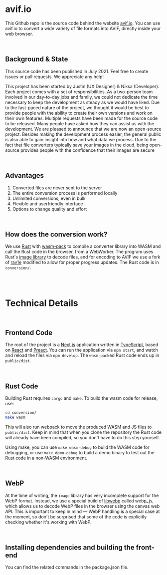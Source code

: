 # avif.io

This Github repo is the source code behind the website [avif.io](https://avif.io). You can use avif.io to convert a wide variety of file formats into AVIF, directly inside your web browser.

<br/>

## Background & State

This source code has been published in July 2021. Feel free to create issues or pull requests. We appreciate any help!

This project has been started by Justin (UX Designer) & Niksa (Developer). Each project comes with a set of responsibilities. As a two-person team involved in our day-to-day jobs and family, we could not dedicate the time necessary to keep the development as steady as we would have liked. Due to the fast-paced nature of the project, we thought it would be best to provide people with the ability to create their own versions and work on their own features. Multiple requests have been made for the source code to be released. Many people have asked how they can assist us with the development. We are pleased to announce that we are now an open-source project. Besides making the development process easier, the general public is also able to gain insight into how and what data we process. Due to the fact that file converters typically save your images in the cloud, being open-source provides people with the confidence that their images are secure

<br/>

## Advantages

1. Converted files are never sent to the server
2. The entire conversion process is performed locally
3. Unlimited conversions, even in bulk
4. Flexible and userfriendly interface
5. Options to change quality and effort

<br/>

## How does the conversion work?

We use [Rust](https://rust-lang.org/) with [wasm-pack](https://github.com/rustwasm/wasm-pack)
to compile a converter library into WASM and call the Rust code
in the browser, from a WebWorker. The program uses Rust's
[image library](https://crates.io/crates/image) to decode files,
and for encoding to AVIF we use a fork of [rav1e](https://github.com/ennmichael/rav1e)
modified to allow for proper progress updates.
The Rust code is in `conversion/`.

<br/>
<br/>

# Technical Details

<br/>

## Frontend Code

The root of the project is a [Next.js](https://nextjs.org) application
written in [TypeScript](https://typescriptlang.org/), based on [React](https://reactjs.org/) and [Preact](https://preactjs.com/).
You can run the application via `npm start`, and watch and reload the
files via `npm develop`. The `wasm-pack`ed Rust code ends up in `public/dist`.

<br/>

## Rust Code

Building Rust requires `cargo` and `make`. To build the wasm
code for release, use:

```bash
cd conversion/
make wasm
```

This will also run webpack to move the produced WASM and JS
files to `public/dist`. Keep in mind that when you clone the repository
the Rust code will already have been compiled, so you don't have to
do this step yourself.

Using make, you can use `make wasm-debug` to build the WASM code
for debugging, or use `make demo-debug` to build a demo binary
to test out the Rust code in a non-WASM environment.

<br/>

## WebP

At the time of writing, the `image` library has very incomplete
support for the WebP format. Instead, we use a special build of
[libwebp](https://github.com/webmproject/libwebp/) called webp_js,
which allows us to decode WebP files in the browser using the
canvas web API. This is important to keep in mind — WebP handling
is a special case at the moment, so don't be surprised that some
of the code is explicitly checking whether it's working with WebP.

<br/>

## Installing dependencies and building the front-end

You can find the related commands in the package.json file.

